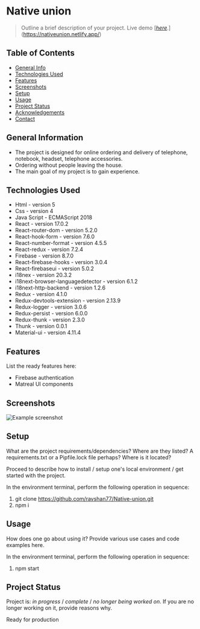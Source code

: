 # Native union
> Outline a brief description of your project.
> Live demo [[_here_]((https://nativeunion.netlify.app/)).](https://nativeunion.netlify.app/) 

## Table of Contents
* [General Info](#general-information)
* [Technologies Used](#technologies-used)
* [Features](#features)
* [Screenshots](#screenshots)
* [Setup](#setup)
* [Usage](#usage)
* [Project Status](#project-status)
* [Acknowledgements](#acknowledgements)
* [Contact](#contact)
<!-- * [License](#license) -->


## General Information
- The project is designed for online ordering and delivery of telephone, notebook, headset, telephone accessories.
- Ordering without people leaving the house.
- The main goal of my project is to gain experience.


## Technologies Used
- Html - version 5
- Css - version 4
- Java Script - ECMAScript 2018
- React - version 17.0.2
- React-router-dom - version 5.2.0
- React-hook-form - version 7.6.0
- React-number-format - version  4.5.5
- React-redux - version 7.2.4
- Firebase - version 8.7.0
- React-firebase-hooks - version 3.0.4
- React-firebaseui - version 5.0.2
- i18nex - version 20.3.2
- i18next-browser-languagedetector - version 6.1.2
- i18next-http-backend - version 1.2.6
- Redux - version 4.1.0
- Redux-devtools-extension - version 2.13.9
- Redux-logger - version 3.0.6
- Redux-persist - version 6.0.0
- Redux-thunk - version 2.3.0
- Thunk - version 0.0.1
- Material-ui - version 4.11.4


## Features
List the ready features here:
- Firebase authentication
- Matreal UI components


## Screenshots
![Example screenshot](https://ravshanfayziyev.netlify.app/assets/img/portfolio/union.png)
<!-- If you have screenshots you'd like to share, include them here. -->


## Setup
What are the project requirements/dependencies? Where are they listed? A requirements.txt or a Pipfile.lock file perhaps? Where is it located?

Proceed to describe how to install / setup one's local environment / get started with the project.


In the environment terminal, perform the following operation in sequence:

1) git clone https://github.com/ravshan77/Native-union.git
2) npm i

## Usage
How does one go about using it?
Provide various use cases and code examples here.


In the environment terminal, perform the following operation in sequence:

1) npm start

## Project Status
Project is: _in progress_ / _complete_ / _no longer being worked on_. If you are no longer working on it, provide reasons why.

Ready for production








<!-- Optional -->
<!-- ## License -->
<!-- This project is open source and available under the [... License](). -->
#
